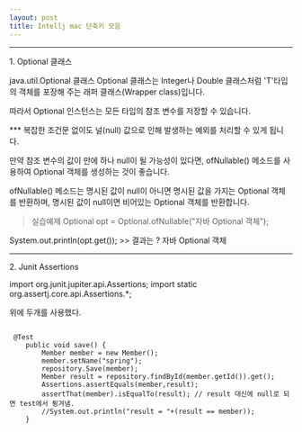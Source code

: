 ```yaml
---
layout: post
title: Intellj mac 단축키 모음
---
```

<hr>
1. Optional 클래스

java.util.Optional<T> 클래스
Optional<T> 클래스는 Integer나 Double 클래스처럼 'T'타입의 객체를 포장해 주는 래퍼 클래스(Wrapper class)입니다.

따라서 Optional 인스턴스는 모든 타입의 참조 변수를 저장할 수 있습니다. 

 *** 복잡한 조건문 없이도 널(null) 값으로 인해 발생하는 예외를 처리할 수 있게 됩니다.

만약 참조 변수의 값이 만에 하나 null이 될 가능성이 있다면, ofNullable() 메소드를 사용하여 Optional 객체를 생성하는 것이 좋습니다.

ofNullable() 메소드는 명시된 값이 null이 아니면 명시된 값을 가지는 Optional 객체를 반환하며, 명시된 값이 null이면 비어있는 Optional 객체를 반환합니다.

> 실습예제
Optional<String> opt = Optional.ofNullable("자바 Optional 객체");

System.out.println(opt.get()); >> 결과는 ? 자바 Optional 객체

<hr>
2. Junit Assertions

import org.junit.jupiter.api.Assertions;
import static org.assertj.core.api.Assertions.*;

위에 두개를 사용했다.

<pre>
<code>
 @Test
    public void save() {
        Member member = new Member();
        member.setName("spring");
        repository.Save(member);
        Member result = repository.findById(member.getId()).get();
        Assertions.assertEquals(member,result);
        assertThat(member).isEqualTo(result); // result 대신에 null로 되면 test에서 튕겨냄.
        //System.out.println("result = "+(result == member));
    }
</code>
</pre>
